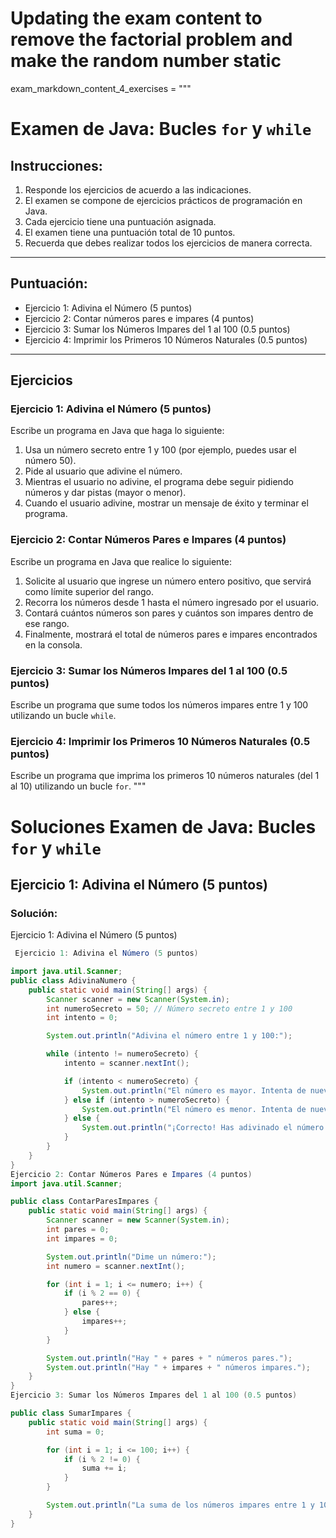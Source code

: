 # Updating the exam content to remove the factorial problem and make the random number static

exam_markdown_content_4_exercises = """
# Examen de Java: Bucles `for` y `while`

## Instrucciones:
1. Responde los ejercicios de acuerdo a las indicaciones.
2. El examen se compone de ejercicios prácticos de programación en Java.
3. Cada ejercicio tiene una puntuación asignada.
4. El examen tiene una puntuación total de 10 puntos.
5. Recuerda que debes realizar todos los ejercicios de manera correcta.

---

## Puntuación:

- Ejercicio 1: Adivina el Número (5 puntos)
- Ejercicio 2: Contar números pares e impares (4 puntos)
- Ejercicio 3: Sumar los Números Impares del 1 al 100 (0.5 puntos)
- Ejercicio 4: Imprimir los Primeros 10 Números Naturales (0.5 puntos)


---

## Ejercicios

### Ejercicio 1: Adivina el Número (5 puntos)

Escribe un programa en Java que haga lo siguiente:
1. Usa un número secreto entre 1 y 100 (por ejemplo, puedes usar el número 50).
2. Pide al usuario que adivine el número.
3. Mientras el usuario no adivine, el programa debe seguir pidiendo números y dar pistas (mayor o menor).
4. Cuando el usuario adivine, mostrar un mensaje de éxito y terminar el programa.

### Ejercicio 2: Contar Números Pares e Impares (4 puntos)

Escribe un programa en Java que realice lo siguiente:
1. Solicite al usuario que ingrese un número entero positivo, que servirá como límite superior del rango.
2. Recorra los números desde 1 hasta el número ingresado por el usuario.
3. Contará cuántos números son pares y cuántos son impares dentro de ese rango.
4. Finalmente, mostrará el total de números pares e impares encontrados en la consola.

### Ejercicio 3: Sumar los Números Impares del 1 al 100 (0.5 puntos)

Escribe un programa que sume todos los números impares entre 1 y 100 utilizando un bucle `while`.

### Ejercicio 4: Imprimir los Primeros 10 Números Naturales (0.5 puntos)

Escribe un programa que imprima los primeros 10 números naturales (del 1 al 10) utilizando un bucle `for`.
"""


# Soluciones Examen de Java: Bucles `for` y `while`

## Ejercicio 1: Adivina el Número (5 puntos)

### Solución:
 Ejercicio 1: Adivina el Número (5 puntos)

```java
 Ejercicio 1: Adivina el Número (5 puntos)

import java.util.Scanner;
public class AdivinaNumero {
    public static void main(String[] args) {
        Scanner scanner = new Scanner(System.in);
        int numeroSecreto = 50; // Número secreto entre 1 y 100
        int intento = 0;

        System.out.println("Adivina el número entre 1 y 100:");

        while (intento != numeroSecreto) {
            intento = scanner.nextInt();

            if (intento < numeroSecreto) {
                System.out.println("El número es mayor. Intenta de nuevo.");
            } else if (intento > numeroSecreto) {
                System.out.println("El número es menor. Intenta de nuevo.");
            } else {
                System.out.println("¡Correcto! Has adivinado el número.");
            }
        }
    }
}
Ejercicio 2: Contar Números Pares e Impares (4 puntos)
import java.util.Scanner;

public class ContarParesImpares {
    public static void main(String[] args) {
        Scanner scanner = new Scanner(System.in);
        int pares = 0;
        int impares = 0;

        System.out.println("Dime un número:");
        int numero = scanner.nextInt();

        for (int i = 1; i <= numero; i++) {
            if (i % 2 == 0) {
                pares++;
            } else {
                impares++;
            }
        }

        System.out.println("Hay " + pares + " números pares.");
        System.out.println("Hay " + impares + " números impares.");
    }
}
Ejercicio 3: Sumar los Números Impares del 1 al 100 (0.5 puntos)

public class SumarImpares {
    public static void main(String[] args) {
        int suma = 0;

        for (int i = 1; i <= 100; i++) {
            if (i % 2 != 0) {
                suma += i;
            }
        }

        System.out.println("La suma de los números impares entre 1 y 100 es: " + suma);
    }
}
